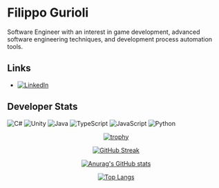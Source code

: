 # Filippo Gurioli

Software Engineer with an interest in game development, advanced software engineering techniques, and development process automation tools.

## Links

- [![LinkedIn](https://img.shields.io/badge/LinkedIn-Profile-blue?style=flat&logo=linkedin)](https://www.linkedin.com/in/filippo-gurioli-23a926277/)

## Developer Stats

![C#](https://img.shields.io/badge/C%23-Fluent-red)
![Unity](https://img.shields.io/badge/Unity-Fluent-red)
![Java](https://img.shields.io/badge/Java-Intermediate-yellow)
![TypeScript](https://img.shields.io/badge/TypeScript-Intermediate-yellow)
![JavaScript](https://img.shields.io/badge/JavaScript-Intermediate-yellow)
![Python](https://img.shields.io/badge/Python-Beginner-greem)

<div align="center">
  
  [![trophy](https://github-profile-trophy.vercel.app/?username=FilippoGurioli&theme=dracula&rank=SECRET,SSS,SS,S,AAA,AA,A)](https://github.com/ryo-ma/github-profile-trophy)

  [![GitHub Streak](https://github-readme-streak-stats.herokuapp.com/?user=FilippoGurioli&theme=dark&date_format=[Y.]n.j)](https://git.io/streak-stats)

  [![Anurag's GitHub stats](https://github-readme-stats.vercel.app/api?username=FilippoGurioli&theme=dracula&bg_color=45,0F2027,203A43,2C5364)](https://github.com/anuraghazra/github-readme-stats)

  [![Top Langs](https://github-readme-stats.vercel.app/api/top-langs/?username=FilippoGurioli&hide=html,css,xslt,makefile&langs_count=30&theme=dracula&bg_color=135,0F2027,203A43,2C5364&layout=compact)](https://github.com/anuraghazra/github-readme-stats)


</div>
